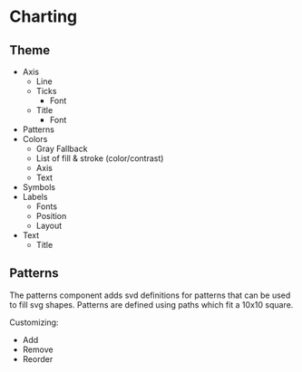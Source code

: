 # Charting

## Theme

- Axis
  - Line
  - Ticks
    - Font
  - Title
    - Font
- Patterns
- Colors
  - Gray Fallback
  - List of fill & stroke (color/contrast)
  - Axis
  - Text
- Symbols
- Labels
  - Fonts
  - Position
  - Layout
- Text
  - Title

## Patterns

The patterns component adds svd definitions for patterns that can be used to fill svg shapes. Patterns are defined using paths which fit a 10x10 square.

Customizing:

- Add
- Remove
- Reorder
